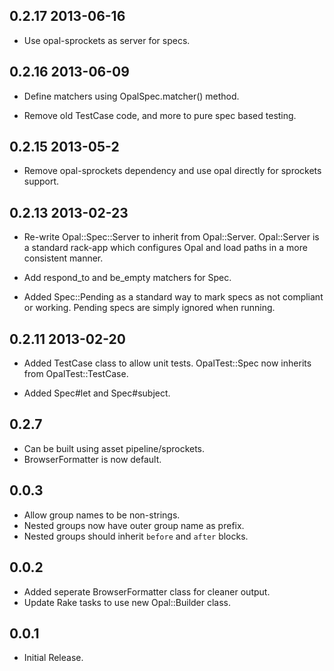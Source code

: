 ## 0.2.17 2013-06-16

*   Use opal-sprockets as server for specs.

## 0.2.16 2013-06-09

*   Define matchers using OpalSpec.matcher() method.

*   Remove old TestCase code, and more to pure spec based testing.

## 0.2.15 2013-05-2

*   Remove opal-sprockets dependency and use opal directly for sprockets
    support.

## 0.2.13 2013-02-23

*   Re-write Opal::Spec::Server to inherit from Opal::Server. Opal::Server is
    a standard rack-app which configures Opal and load paths in a more
    consistent manner.

*   Add respond_to and be_empty matchers for Spec.

*   Added Spec::Pending as a standard way to mark specs as not compliant or
    working. Pending specs are simply ignored when running.

## 0.2.11 2013-02-20

*   Added TestCase class to allow unit tests. OpalTest::Spec now inherits from
    OpalTest::TestCase.

*   Added Spec#let and Spec#subject.

## 0.2.7

*   Can be built using asset pipeline/sprockets.
*   BrowserFormatter is now default.

## 0.0.3

*   Allow group names to be non-strings.
*   Nested groups now have outer group name as prefix.
*   Nested groups should inherit `before` and `after` blocks.

## 0.0.2

*   Added seperate BrowserFormatter class for cleaner output.
*   Update Rake tasks to use new Opal::Builder class.

## 0.0.1

*   Initial Release.
